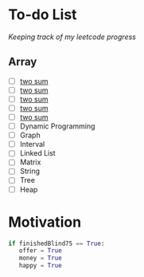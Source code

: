 # To-do List

_Keeping track of my leetcode progress_

## Array 
   - [ ] [two sum](https://leetcode.com/problems/two-sum/)
   - [ ] [two sum](https://leetcode.com/problems/two-sum/)
   - [ ] [two sum](https://leetcode.com/problems/two-sum/)
   - [ ] [two sum](https://leetcode.com/problems/two-sum/)
   - [ ] [two sum](https://leetcode.com/problems/two-sum/)
- [ ] Dynamic Programming
- [ ] Graph
- [ ] Interval
- [ ] Linked List
- [ ] Matrix
- [ ] String
- [ ] Tree
- [ ] Heap

# Motivation 

```Python
if finishedBlind75 == True:
   offer = True
   money = True
   happy = True
```

